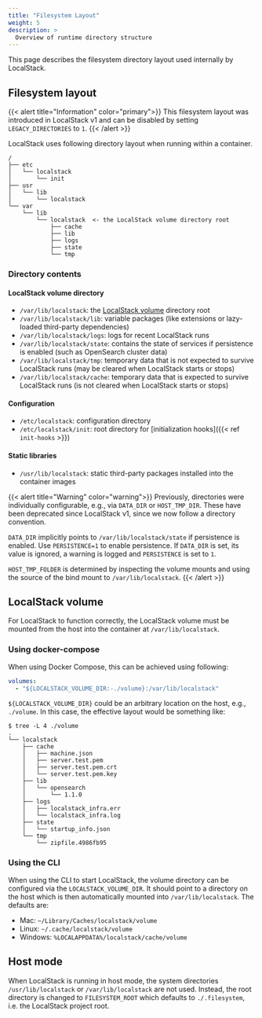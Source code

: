 ```yaml
---
title: "Filesystem Layout"
weight: 5
description: >
  Overview of runtime directory structure
---
```


This page describes the filesystem directory layout used internally by LocalStack.

## Filesystem layout

{{< alert title="Information" color="primary">}}
This filesystem layout was introduced in LocalStack v1 and can be disabled by setting `LEGACY_DIRECTORIES` to `1`.
{{< /alert >}}

LocalStack uses following directory layout when running within a container.

```
/
├── etc
│   └── localstack
│       └── init
├── usr
│   └── lib
│       └── localstack
└── var
    └── lib
        └── localstack  <- the LocalStack volume directory root
            ├── cache
            ├── lib
            ├── logs
            ├── state
            └── tmp

```

### Directory contents

#### LocalStack volume directory

- `/var/lib/localstack`: the [LocalStack volume](#localstack-volume) directory root
- `/var/lib/localstack/lib`: variable packages (like extensions or lazy-loaded third-party dependencies)
- `/var/lib/localstack/logs`: logs for recent LocalStack runs
- `/var/lib/localstack/state`: contains the state of services if persistence is enabled (such as OpenSearch cluster data)
- `/var/lib/localstack/tmp`: temporary data that is not expected to survive LocalStack runs (may be cleared when LocalStack starts or stops)
- `/var/lib/localstack/cache`: temporary data that is expected to survive LocalStack runs (is not cleared when LocalStack starts or stops)


#### Configuration
- `/etc/localstack`: configuration directory
- `/etc/localstack/init`: root directory for [initialization hooks]({{< ref `init-hooks` >}})
<!-- For future use, not currently in use
- `/etc/localstack/conf.d`: configuration overrides
-->

#### Static libraries

- `/usr/lib/localstack`: static third-party packages installed into the container images


{{< alert title="Warning" color="warning">}}
Previously, directories were individually configurable, e.g., via `DATA_DIR` or `HOST_TMP_DIR`.
These have been deprecated since LocalStack v1, since we now follow a directory convention.

`DATA_DIR` implicitly points to `/var/lib/localstack/state` if persistence is enabled.
Use `PERSISTENCE=1` to enable persistence.
If `DATA_DIR` is set, its value is ignored, a warning is logged and `PERSISTENCE` is set to `1`.

`HOST_TMP_FOLDER` is determined by inspecting the volume mounts and using the source of the bind mount to `/var/lib/localstack`.
{{< /alert >}}

## LocalStack volume

For LocalStack to function correctly, the LocalStack volume must be mounted from the host into the container at `/var/lib/localstack`.

### Using docker-compose

When using Docker Compose, this can be achieved using following:

```yaml
volumes:
  - "${LOCALSTACK_VOLUME_DIR:-./volume}:/var/lib/localstack"
```

`${LOCALSTACK_VOLUME_DIR}` could be an arbitrary location on the host, e.g., `./volume`.
In this case, the effective layout would be something like:

```
$ tree -L 4 ./volume
.
└── localstack
    ├── cache
    │   ├── machine.json
    │   ├── server.test.pem
    │   ├── server.test.pem.crt
    │   └── server.test.pem.key
    ├── lib
    │   └── opensearch
    │       └── 1.1.0
    ├── logs
    │   ├── localstack_infra.err
    │   └── localstack_infra.log
    ├── state
    │   └── startup_info.json
    └── tmp
        └── zipfile.4986fb95
```

### Using the CLI

When using the CLI to start LocalStack, the volume directory can be configured via the `LOCALSTACK_VOLUME_DIR`.
It should point to a directory on the host which is then automatically mounted into `/var/lib/localstack`.
The defaults are:

* Mac: `~/Library/Caches/localstack/volume`
* Linux: `~/.cache/localstack/volume`
* Windows: `%LOCALAPPDATA%/localstack/cache/volume`

## Host mode

When LocalStack is running in host mode, the system directories `/usr/lib/localstack` or `/var/lib/localstack` are not used.
Instead, the root directory is changed to `FILESYSTEM_ROOT` which defaults to `./.filesystem`, i.e. the LocalStack project root.

<!-- For further details, see https://github.com/localstack/localstack/pull/6302, https://github.com/localstack/localstack/pull/5011 -->
